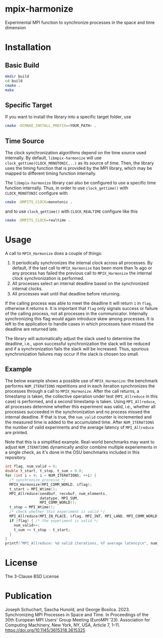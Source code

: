 # mpix-harmonize

Experimental MPI function to synchronize processes in the space and time dimension

# Installation

## Basic Build
```sh
mkdir build
cd build
cmake .
make
```

## Specific Target
If you want to install the library into a specific target folder, use
```sh
cmake -DCMAKE_INSTALL_PREFIX=<YOUR_PATH> .
```

## Time Source
The clock synchronization algorithms depend on the time source used internally.
By default, `libmpix-harmonize` will use `clock_gettime(CLOCK_MONOTONIC,..)` as its source of time. 
Then, the library uses the timing function that is provided by the MPI library, 
which may be mapped to different timing function internally.

The `libmpix-harmonize` library can also be configured to use a specific time function internally. 
Thus, in order to use `clock_gettime()` with `CLOCK_MONOTONIC` configure with
```sh
cmake -DMPITS_CLOCK=monotonic .
```
and to use `clock_gettime()` with `CLOCK_REALTIME` configure like this
```sh
cmake -DMPITS_CLOCK=realtime .
```

# Usage

A call to `MPIX_Harmonize` does a couple of things:

1) It periodically synchronizes the internal clock across all processes. By default, if the last call to `MPIX_Harmonize` has been more than 1s ago or any process has failed the previous call to `MPIX_Harmonize` the internal clock synchronization is performed.
2) All processes select an internal deadline based on the synchronized internal clocks.
3) All processes wait until that deadline before returning.

If the calling process was able to meet the deadline it will return `1` in `flag`, otherwise it returns `0`. It is important that `flag` only signals success or failure of the calling process, not all processes in the communicator. Internally synchronizing this flag would again introduce skew among processes. It is left to the application to handle cases in which processes have missed the deadline are returned late.

The library will automatically adjust the slack used to determine the deadline, i.e., upon successful synchronization the slack will be reduced and if a synchronization fails the slack will be increased. Thus, spurious synchronization failures may occur if the slack is chosen too small.

## Example

The below example shows a possible use of `MPIX_Harmonize`: the benchmark performs `NUM_ITERATIONS` repetitions and in each iteration synchronizes the processes through a call to `MPIX_Harmonize`. After the call returns, a timestamp is taken, the collective operation under test (`MPI_Allreduce` in this case) is performed, and a second timestamp is taken. Using `MPI_Allreduce`, all processes determine whether this experiment was valid, i.e., whether all processes succeeded in the synchronization and no process missed the internal deadline.  If that is true, the `num_valid` counter is incremented and the measured time is added to the accumulated time. After `NUM_ITERATIONS` the number of valid experiments and the average latency of `MPI_Allreduce` are printed.

Note that this is a simplified example. Real-world benchmarks may want to adjust `NUM_ITERATIONS` dynamically and/or combine multiple experiements in a single check, as it's done in the OSU benchmarks included in this repository.

```C
int flag, num_valid = 0;
double t_start, t_stop, t_sum = 0.0;
for (int i = 0; i < NUM_ITERATIONS; ++i) {
  /* synchronize processe */
  MPIX_Harmonize(MPI_COMM_WORLD, &flag);
  t_start = MPI_Wtime();
  MPI_Allreduce(sendbuf, recvbuf, num_elements,
                datatype, MPI_SUM,
                MPI_COMM_WORLD));
  t_stop = MPI_Wtime();
  /* check whether this experiment is valid */
  MPI_Allreduce(MPI_IN_PLACE, &flag, MPI_INT, MPI_LAND, MPI_COMM_WORLD);
  if (flag) { /* the experiment is valid */
    num_valid++;
    t_sum += t_stop - t_start;
  }
}
printf("MPI_Allreduce: %d valid iterations, %f average latency\n", num_valid, t_sum/num_valid);
```

# License

The 3-Clause BSD License

# Publication

Joseph Schuchart, Sascha Hunold, and George Bosilca. 2023. Synchronizing MPI Processes in Space and Time. In Proceedings of the 30th European MPI Users' Group Meeting (EuroMPI '23). Association for Computing Machinery, New York, NY, USA, Article 7, 1–11. https://doi.org/10.1145/3615318.3615325

      

